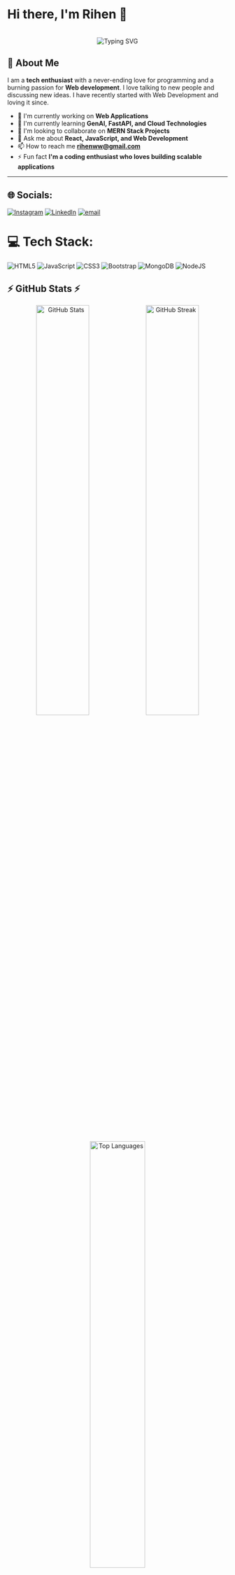 # Hi there, I'm Rihen 👋

<br>
<div align="center">
  <img src="https://readme-typing-svg.herokuapp.com?font=Fira+Code&weight=600&size=28&pause=1000&color=00D4FF&center=true&vCenter=true&width=600&lines=Full+Stack+Developer;React+%26+JS+Enthusiast;Full+Stack+Developer;Building+Scalable+Applications;Always+Learning+New+Tech" alt="Typing SVG" />
</div>

## 🚀 About Me

I am a **tech enthusiast** with a never-ending love for programming and a burning passion for **Web development**. I love talking to new people and discussing new ideas. I have recently started with Web Development and loving it since.

- 🔭 I'm currently working on **Web Applications**
- 🌱 I'm currently learning **GenAI, FastAPI, and Cloud Technologies**
- 👯 I'm looking to collaborate on **MERN Stack Projects**
- 💬 Ask me about **React, JavaScript, and Web Development**
- 📫 How to reach me **rihenww@gmail.com**
- ⚡ Fun fact **I'm a coding enthusiast who loves building scalable applications**

---

## 🌐 Socials:
[![Instagram](https://img.shields.io/badge/Instagram-%23E4405F.svg?logo=Instagram&logoColor=white)](https://instagram.com/riihennn) [![LinkedIn](https://img.shields.io/badge/LinkedIn-%230077B5.svg?logo=linkedin&logoColor=white)](https://linkedin.com/in/rihenkrishna) [![email](https://img.shields.io/badge/Email-D14836?logo=gmail&logoColor=white)](mailto:rihenww@gmail.com) 

# 💻 Tech Stack:
![HTML5](https://img.shields.io/badge/html5-%23E34F26.svg?style=for-the-badge&logo=html5&logoColor=white) ![JavaScript](https://img.shields.io/badge/javascript-%23323330.svg?style=for-the-badge&logo=javascript&logoColor=%23F7DF1E) ![CSS3](https://img.shields.io/badge/css3-%231572B6.svg?style=for-the-badge&logo=css3&logoColor=white) ![Bootstrap](https://img.shields.io/badge/bootstrap-%238511FA.svg?style=for-the-badge&logo=bootstrap&logoColor=white) ![MongoDB](https://img.shields.io/badge/MongoDB-%234ea94b.svg?style=for-the-badge&logo=mongodb&logoColor=white) ![NodeJS](https://img.shields.io/badge/node.js-6DA55F?style=for-the-badge&logo=node.js&logoColor=white)


## ⚡ GitHub Stats ⚡

<div align="center">
  <img src="https://github-readme-stats.vercel.app/api?username=rihen-w&show_icons=true&theme=tokyonight&hide_border=true&bg_color=0D1117&title_color=00D4FF&text_color=C9D1D9&icon_color=00D4FF" alt="GitHub Stats" width="49%" />
  <img src="https://github-readme-streak-stats.herokuapp.com?user=rihen-w&theme=tokyonight&hide_border=true&background=0D1117&stroke=00D4FF&ring=00D4FF&fire=00D4FF&currStreakNum=C9D1D9&sideNums=C9D1D9&currStreakLabel=00D4FF&sideLabels=00D4FF&dates=7D8590" alt="GitHub Streak" width="49%" />
</div>

<div align="center">
  <img src="https://github-readme-stats.vercel.app/api/top-langs/?username=rihen-w&layout=compact&theme=tokyonight&hide_border=true&bg_color=0D1117&title_color=00D4FF&text_color=C9D1D9" alt="Top Languages" width="50%" />
</div>

---

<!-- Snake Game Repo View -->


<div align="center">
  <img src="https://profile-readme-generator.com/assets/snake.svg" alt="Snake animation" width="100%" />
</div>



<div align="center">
  <img src="https://github-readme-activity-graph.vercel.app/graph?username=rihen-w&theme=tokyo-night&hide_border=true&bg_color=0D1117&color=00D4FF&line=00D4FF&point=C9D1D9" alt="Activity Graph" />
</div>



## 🏆 GitHub Trophies
<div align="center">
  <img src="https://github-profile-trophy.vercel.app/?username=rihen-w&theme=tokyonight&no-frame=true&no-bg=true&margin-w=4&column=7" alt="GitHub Trophies" />
</div>

### 🔝 Top Contributed Repo
![](https://github-contributor-stats.vercel.app/api?username=rihen-w&limit=5&theme=prussian&combine_all_yearly_contributions=true)


[![](https://visitcount.itsvg.in/api?id=rihen-w&icon=0&color=0)](https://visitcount.itsvg.in)

